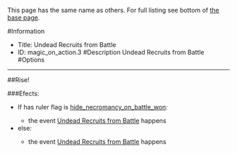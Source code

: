 This page has the same name as others. For full listing see bottom of [the base page](undead_recruits_from.md).

#Information
 - Title: Undead Recruits from Battle
 - ID: magic_on_action.3
#Description
Undead Recruits from Battle
#Options

___
##Rise!

###Efects:<ul><li>If has ruler flag is [hide_necromancy_on_battle_won](../flags/hide_necromancy_on_battle_won.md):</li><ul><li>the event [Undead Recruits from Battle](../events/undead_recruits_from_battle.md) happens</li></ul><li>else:</li><ul><li>the event [Undead Recruits from Battle](../events/undead_recruits_from_battle.md) happens</li></ul></ul>
